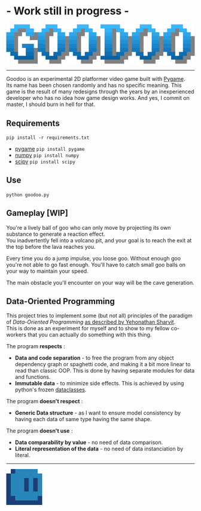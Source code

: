 # - Work still in progress -

<p align="center">
    <img src="resources/title.png" alt="title" />
</p>

---

Goodoo is an experimental 2D platformer video game built with [Pygame](https://github.com/pygame/pygame).  
Its name has been chosen randomly and has no specific meaning.
This game is the result of many redesigns through the years by an inexperienced developer who has no idea how game 
design works.
And yes, I commit on master, I should burn in hell for that.

## Requirements

```
pip install -r requirements.txt
```

- [pygame](https://pypi.org/project/pygame/) ```pip install pygame```
- [numpy](https://pypi.org/project/numpy/) ```pip install numpy```
- [scipy](https://pypi.org/project/scipy/) ```pip install scipy```

## Use

```
python goodoo.py
```

## Gameplay [WIP]

You're a lively ball of goo who can only move by projecting its own substance to generate a reaction effect.  
You inadvertently fell into a volcano pit, and your goal is to reach the exit at the top before the lava reaches you.

Every time you do a jump impulse, you loose goo. Without enough goo you're not able to go fast enough.
You'll have to catch small goo balls on your way to maintain your speed.

The main obstacle you'll encounter on your way will be the cave generation.

## Data-Oriented Programming

This project tries to implement some (but not all) principles of the paradigm of *Data-Oriented Programming*
[as described by Yehonathan Sharvit](https://blog.klipse.tech/databook/2020/09/29/do-principles.html).  
This is done as an experiment for myself and to show to my fellow co-workers that you can actually do something with 
this thing.

The program **respects** :
- **Data and code separation** - to free the program from any object dependency graph or spaghetti code, and making it a
bit more linear to read than classic OOP. This is done by having separate modules for data and functions.
- **Immutable data** - to minimize side effects. This is achieved by using python's frozen 
[dataclasses](https://docs.python.org/3/library/dataclasses.html).

The program **doesn't respect**  :
- **Generic Data structure** - as I want to ensure model consistency by having each data of same type having the same 
shape.

The program **doesn't use** :
- **Data comparability by value** - no need of data comparison.
- **Literal representation of the data** - no need of data instanciation by literal.

---

<img src="resources/goodoo.gif" alt="gif"/>